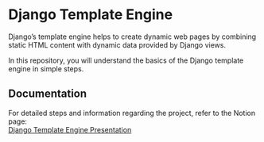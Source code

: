 # Django Template Engine

Django’s template engine helps to create dynamic web pages by combining static HTML content with dynamic data provided by Django views.

In this repository, you will understand the basics of the Django template engine in simple steps.

## Documentation

For detailed steps and information regarding the project, refer to the Notion page:  
[Django Template Engine Presentation](https://laced-beach-08c.notion.site/Django-template-engine-presentation-15d767b4c76f8012ac34dd0b8f8bf114?pvs=4)
